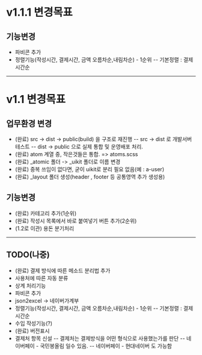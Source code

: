 # v1.1.1 변경목표
## 기능변경
- 파비콘 추가
- 정렬기능(작성시간, 결제시간, 금액 오름차순,내림차순) - 1순위
-- 기본정렬 : 결제 시간순

----

# v1.1 변경목표
## 업무환경 변경
- (완료) src -> dist -> public(build) 을 구조로 재진행
-- src -> dist 로 개발서버 테스트
-- dist -> public 으로 실제 통합 및 운영배포 처리.
- (완료) atom 계열 중, 작은것들은 통합. => atoms.scss
- (완료) _atomic 폴더 -> _uikit 폴더로 이름 변경
- (완료) 중복 쓰임이 없다면, 굳이 uikit로 분리 필요 없음(예 : a-user)
- (완료) _layout 폴더 생성(header , footer 등 공통영역 추가 생성용)


## 기능변경
- (완료) 카테고리 추가(1순위)
- (완료) 작성시 목록에서 바로 붙여넣기 버튼 추가(2순위)
- (1.2로 이관) 용돈 분기처리

----

## TODO(나중)
- (완료) 결제 방식에 따른 메소드 분리법 추가
- 사용처에 따른 자동 분류
- 상계 처리기능
- 파비콘 추가
- json2excel -> 네이버가계부
- 정렬기능(작성시간, 결제시간, 금액 오름차순,내림차순) - 1순위
-- 기본정렬 : 결제 시간순
- 수입 작성기능(?)
- (완료) 버전표시
- 결제처 항목 신설
-- 결제처는 결제방식을 어떤 형식으로 사용했는가를 판단
-- 네이버페이 - 국민봉올림 일수 있음.
-- 네이버페이 - 현대네이버 도 가능함
